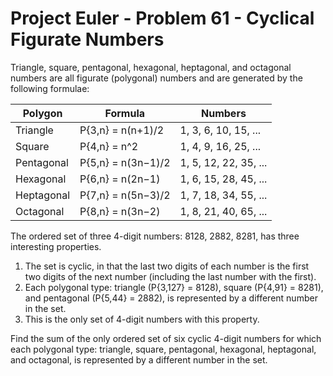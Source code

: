# Project Euler - Problem 61 - Cyclical Figurate Numbers
Triangle, square, pentagonal, hexagonal, heptagonal, and octagonal numbers are all figurate (polygonal) numbers and are generated by the following formulae:

| Polygon    | Formula            | Numbers               |
|------------|--------------------|-----------------------|
| Triangle   | P{3,n} = n(n+1)/2  | 1, 3, 6, 10, 15, ...  |
| Square     | P{4,n} = n^2       | 1, 4, 9, 16, 25, ...  |
| Pentagonal | P{5,n} = n(3n−1)/2 | 1, 5, 12, 22, 35, ... |
| Hexagonal  | P{6,n} = n(2n−1)   | 1, 6, 15, 28, 45, ... |
| Heptagonal | P{7,n} = n(5n−3)/2 | 1, 7, 18, 34, 55, ... |
| Octagonal  | P{8,n} = n(3n−2)   | 1, 8, 21, 40, 65, ... |

The ordered set of three 4-digit numbers: 8128, 2882, 8281, has three interesting properties.

1. The set is cyclic, in that the last two digits of each number is the first two digits of the next number (including the last number with the first).
2. Each polygonal type: triangle (P{3,127} = 8128), square (P{4,91} = 8281), and pentagonal (P{5,44} = 2882), is represented by a different number in the set.
3. This is the only set of 4-digit numbers with this property.

Find the sum of the only ordered set of six cyclic 4-digit numbers for which each polygonal type: triangle, square, pentagonal, hexagonal, heptagonal, and octagonal, is represented by a different number in the set.
